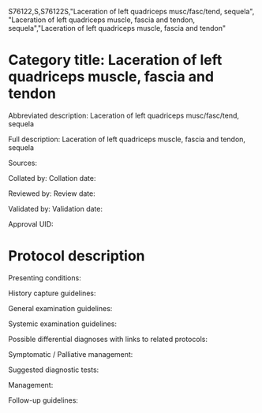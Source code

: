 S76122,S,S76122S,"Laceration of left quadriceps musc/fasc/tend, sequela", "Laceration of left quadriceps muscle, fascia and tendon, sequela","Laceration of left quadriceps muscle, fascia and tendon"
# Category title: Laceration of left quadriceps muscle, fascia and tendon

Abbreviated description: Laceration of left quadriceps musc/fasc/tend, sequela

Full description: Laceration of left quadriceps muscle, fascia and tendon, sequela

Sources:

Collated by:
Collation date:

Reviewed by:
Review date:

Validated by:
Validation date:

Approval UID:

# Protocol description

Presenting conditions:

History capture guidelines:

General examination guidelines:

Systemic examination guidelines:

Possible differential diagnoses with links to related protocols:

Symptomatic / Palliative management:

Suggested diagnostic tests:

Management:

Follow-up guidelines:
